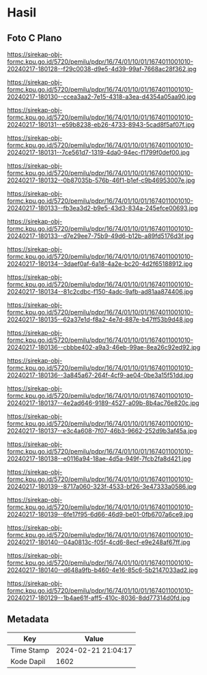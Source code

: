 # Hasil

## Foto C Plano

https://sirekap-obj-formc.kpu.go.id/5720/pemilu/pdpr/16/74/01/10/01/1674011001010-20240217-180128--f29c0038-d9e5-4d39-99af-7668ac28f362.jpg

https://sirekap-obj-formc.kpu.go.id/5720/pemilu/pdpr/16/74/01/10/01/1674011001010-20240217-180130--ccea3aa2-7e15-4318-a3ea-d4354a05aa90.jpg

https://sirekap-obj-formc.kpu.go.id/5720/pemilu/pdpr/16/74/01/10/01/1674011001010-20240217-180131--e59b8238-eb26-4733-8943-5cad8f5af07f.jpg

https://sirekap-obj-formc.kpu.go.id/5720/pemilu/pdpr/16/74/01/10/01/1674011001010-20240217-180131--7ce561d7-1319-4da0-94ec-f1799f0def00.jpg

https://sirekap-obj-formc.kpu.go.id/5720/pemilu/pdpr/16/74/01/10/01/1674011001010-20240217-180132--0b87035b-576b-46f1-b1ef-c9b46953007e.jpg

https://sirekap-obj-formc.kpu.go.id/5720/pemilu/pdpr/16/74/01/10/01/1674011001010-20240217-180133--fb3ea3d2-b9e5-43d3-834a-245efce00693.jpg

https://sirekap-obj-formc.kpu.go.id/5720/pemilu/pdpr/16/74/01/10/01/1674011001010-20240217-180133--d7e29ee7-75b9-49d6-b12b-a89fd5176d3f.jpg

https://sirekap-obj-formc.kpu.go.id/5720/pemilu/pdpr/16/74/01/10/01/1674011001010-20240217-180134--3daef0af-6a18-4a2e-bc20-4d2f65188912.jpg

https://sirekap-obj-formc.kpu.go.id/5720/pemilu/pdpr/16/74/01/10/01/1674011001010-20240217-180134--81c2cdbc-f150-4adc-9afb-ad81aa874406.jpg

https://sirekap-obj-formc.kpu.go.id/5720/pemilu/pdpr/16/74/01/10/01/1674011001010-20240217-180135--62a37e1d-f8a2-4e7d-887e-b47ff53b9d48.jpg

https://sirekap-obj-formc.kpu.go.id/5720/pemilu/pdpr/16/74/01/10/01/1674011001010-20240217-180136--cbbbe402-a9a3-46eb-99ae-8ea26c92ed92.jpg

https://sirekap-obj-formc.kpu.go.id/5720/pemilu/pdpr/16/74/01/10/01/1674011001010-20240217-180136--3a845a67-264f-4cf9-ae04-0be3a15f51dd.jpg

https://sirekap-obj-formc.kpu.go.id/5720/pemilu/pdpr/16/74/01/10/01/1674011001010-20240217-180137--4e2ad646-9189-4527-a09b-8b4ac76e820c.jpg

https://sirekap-obj-formc.kpu.go.id/5720/pemilu/pdpr/16/74/01/10/01/1674011001010-20240217-180137--e3c4a608-7f07-46b3-9662-252d9b3af45a.jpg

https://sirekap-obj-formc.kpu.go.id/5720/pemilu/pdpr/16/74/01/10/01/1674011001010-20240217-180138--e0116a94-18ae-4d5a-949f-7fcb2fa8d421.jpg

https://sirekap-obj-formc.kpu.go.id/5720/pemilu/pdpr/16/74/01/10/01/1674011001010-20240217-180139--8717a060-323f-4533-bf26-3e47333a0586.jpg

https://sirekap-obj-formc.kpu.go.id/5720/pemilu/pdpr/16/74/01/10/01/1674011001010-20240217-180139--6fe17f95-6d66-46d9-be01-0fb6707a6ce9.jpg

https://sirekap-obj-formc.kpu.go.id/5720/pemilu/pdpr/16/74/01/10/01/1674011001010-20240217-180140--04a0813c-f05f-4cd6-8ecf-e9e248af67ff.jpg

https://sirekap-obj-formc.kpu.go.id/5720/pemilu/pdpr/16/74/01/10/01/1674011001010-20240217-180140--d648a9fb-b460-4e16-85c6-5b2147033ad2.jpg

https://sirekap-obj-formc.kpu.go.id/5720/pemilu/pdpr/16/74/01/10/01/1674011001010-20240217-180129--1b4ae61f-aff5-410c-8036-8dd77314d0fd.jpg


## Metadata

| Key        | Value               |
| ---------- | ------------------- |
| Time Stamp | 2024-02-21 21:04:17 |
| Kode Dapil | 1602                |



